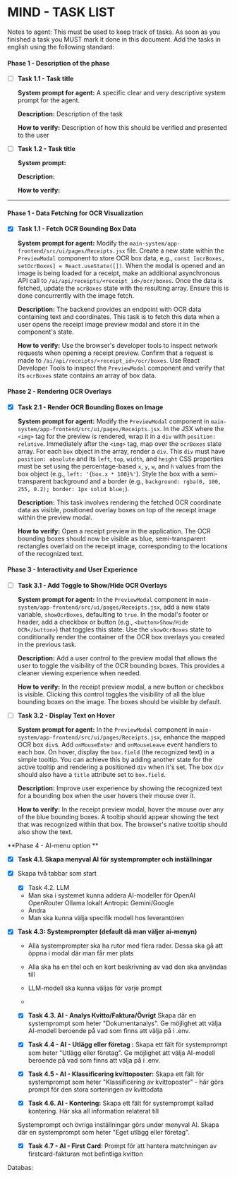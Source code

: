 # MIND - TASK LIST

Notes to agent:
This must be used to keep track of tasks. As soon as you finished a task you MUST mark it done in this document.
Add the tasks in english using the following standard:

#### **Phase 1 - Description of the phase**

- [ ] **Task 1.1 - Task title**

  **System prompt for agent:** A specific clear and very descriptive system prompt for the agent.

  **Description:** Description of the task

  **How to verify:** Description of how this should be verified and presented to the user

- [ ] **Task 1.2 - Task title**

  **System prompt:**

  **Description:** 

  **How to verify:**

_______________________

#### **Phase 1 - Data Fetching for OCR Visualization**

- [x] **Task 1.1 - Fetch OCR Bounding Box Data**

  **System prompt for agent:** Modify the `main-system/app-frontend/src/ui/pages/Receipts.jsx` file. Create a new state within the `PreviewModal` component to store OCR box data, e.g., `const [ocrBoxes, setOcrBoxes] = React.useState([])`. When the modal is opened and an image is being loaded for a receipt, make an additional asynchronous API call to `/ai/api/receipts/<receipt_id>/ocr/boxes`. Once the data is fetched, update the `ocrBoxes` state with the resulting array. Ensure this is done concurrently with the image fetch.

  **Description:** The backend provides an endpoint with OCR data containing text and coordinates. This task is to fetch this data when a user opens the receipt image preview modal and store it in the component's state.

  **How to verify:** Use the browser's developer tools to inspect network requests when opening a receipt preview. Confirm that a request is made to `/ai/api/receipts/<receipt_id>/ocr/boxes`. Use React Developer Tools to inspect the `PreviewModal` component and verify that its `ocrBoxes` state contains an array of box data.

#### **Phase 2 - Rendering OCR Overlays**

- [x] **Task 2.1 - Render OCR Bounding Boxes on Image**

  **System prompt for agent:** Modify the `PreviewModal` component in `main-system/app-frontend/src/ui/pages/Receipts.jsx`. In the JSX where the `<img>` tag for the preview is rendered, wrap it in a `div` with `position: relative`. Immediately after the `<img>` tag, map over the `ocrBoxes` state array. For each `box` object in the array, render a `div`. This `div` must have `position: absolute` and its `left`, `top`, `width`, and `height` CSS properties must be set using the percentage-based `x`, `y`, `w`, and `h` values from the box object (e.g., `left: '{box.x * 100}%'`). Style the box with a semi-transparent background and a border (e.g., `background: rgba(0, 100, 255, 0.2); border: 1px solid blue;`).

  **Description:** This task involves rendering the fetched OCR coordinate data as visible, positioned overlay boxes on top of the receipt image within the preview modal.

  **How to verify:** Open a receipt preview in the application. The OCR bounding boxes should now be visible as blue, semi-transparent rectangles overlaid on the receipt image, corresponding to the locations of the recognized text.

#### **Phase 3 - Interactivity and User Experience**

- [ ] **Task 3.1 - Add Toggle to Show/Hide OCR Overlays**

  **System prompt for agent:** In the `PreviewModal` component in `main-system/app-frontend/src/ui/pages/Receipts.jsx`, add a new state variable, `showOcrBoxes`, defaulting to `true`. In the modal's footer or header, add a checkbox or button (e.g., `<button>Show/Hide OCR</button>`) that toggles this state. Use the `showOcrBoxes` state to conditionally render the container of the OCR box overlays you created in the previous task.

  **Description:** Add a user control to the preview modal that allows the user to toggle the visibility of the OCR bounding boxes. This provides a cleaner viewing experience when needed.

  **How to verify:** In the receipt preview modal, a new button or checkbox is visible. Clicking this control toggles the visibility of all the blue bounding boxes on the image. The boxes should be visible by default.

- [ ] **Task 3.2 - Display Text on Hover**

  **System prompt for agent:** In the `PreviewModal` component in `main-system/app-frontend/src/ui/pages/Receipts.jsx`, enhance the mapped OCR box `div`s. Add `onMouseEnter` and `onMouseLeave` event handlers to each box. On hover, display the `box.field` (the recognized text) in a simple tooltip. You can achieve this by adding another state for the active tooltip and rendering a positioned `div` when it's set. The box `div` should also have a `title` attribute set to `box.field`.

  **Description:** Improve user experience by showing the recognized text for a bounding box when the user hovers their mouse over it.

  **How to verify:** In the receipt preview modal, hover the mouse over any of the blue bounding boxes. A tooltip should appear showing the text that was recognized within that box. The browser's native tooltip should also show the text.

**Phase 4 - AI-menu option **

- [x] **Task 4.1. Skapa menyval AI för systemprompter och inställningar**

- [x] Skapa två tabbar som start

  - [x] Task 4.2. LLM

  * Man ska i systemet kunna addera AI-modeller för
    OpenAI
    OpenRouter
    Ollama lokalt
    Antropic
    Gemini/Google
  * Andra
  * Man ska kunna välja specifik modell hos leverantören

- [x] **Task 4.3: Systemprompter (default då man väljer ai-menyn)**

  * Alla systemprompter ska ha rutor med flera rader. Dessa ska gå att öppna i modal där man får mer plats

  * Alla ska ha en titel och en kort beskrivning av vad den ska användas till

  * LLM-modell ska kunna väljas för varje prompt
  *

  - [x] **Task 4.3. AI - Analys Kvitto/Faktura/Övrigt** Skapa där en systemprompt som heter "Dokumentanalys". Ge möjlighet att välja AI-modell beroende på vad som finns att välja på i .env.

  - [x] **Task 4.4 - AI - Utlägg eller företag :** Skapa ett fält för systemprompt som heter "Utlägg eller företag". Ge möjlighet att välja AI-modell beroende på vad som finns att välja på i .env.

  - [x] **Task 4.5 - AI - Klassificering kvittoposter:** Skapa ett fält för systemprompt som heter "Klassificering av kvittoposter" - här görs prompt för den stora sorteringen av kvittodata

  - [x] **Task 4.6. AI - Kontering:** Skapa ett fält för systemprompt  kallad kontering. Här ska all information relaterat till

  Systemprompt och övriga inställningar görs under menyval AI. Skapa där en systemprompt som heter "Eget utlägg eller företag".

  - [x] **Task 4.7 - AI - First Card**: Prompt för att hantera matchningen av firstcard-fakturan mot befintliga kvitton

  

Databas: 
